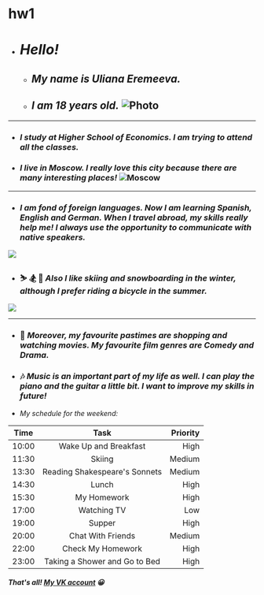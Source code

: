 # hw1 
* # _**Hello!**_ 
   -   ## _My name is Uliana Eremeeva._ 
   - ## _I am 18 years old._ ![Photo]( https://pp.userapi.com/c621513/v621513374/107d2/cYKMqaobOZo.jpg )
* * *
- ### _I study at Higher School of Economics. I am trying to attend all the classes._
- ### _I live in Moscow. I really love this city because there are many interesting places!_ ![Moscow]( https://thumbs.gfycat.com/UnhealthyMindlessIchthyostega-max-1mb.gif)
* * *
+ ### _I am fond of foreign languages. Now I am learning Spanish, English and German. When I travel abroad, my skills really help me! I always use the opportunity to communicate with native speakers._
![](http://www.pravda-tv.ru/wp-content/uploads/2014/12/57.png)
* ### :skier: :snowboarder: :bicyclist: _Also I like skiing and snowboarding in the winter, although I prefer riding a bicycle in the summer._
![](https://d1ez3020z2uu9b.cloudfront.net/imagecache/blog-photos/4187_Fill_670_0.JPG)
* * *
* ### :movie_camera: _Moreover, my favourite pastimes are shopping and watching movies. My favourite film genres are Comedy and Drama._
* ### :notes: _Music is an important part of my life as well. I can play the piano and the guitar a little bit. I want to improve my skills in future!_
- _My schedule for the weekend:_

Time |Task| Priority
---|:---:|---:
10:00 |Wake Up and Breakfast| High
11:30 |Skiing| Medium
13:30 |Reading Shakespeare's Sonnets| Medium
14:30 |Lunch| High
15:30 |My Homework | High
17:00 |Watching TV| Low
19:00 |Supper| High
20:00 |Chat With Friends| Medium
22:00 |Check My Homework| High
23:00 |Taking a Shower and Go to Bed| High

##### That's all! [My VK account](https://vk.com/id189474655) :grinning:
